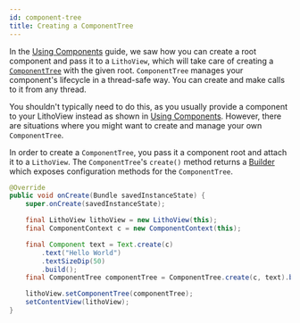 ```yaml
---
id: component-tree
title: Creating a ComponentTree
---
```


In the [Using Components](/docs/using-components) guide, we saw how you can create a root component and pass it to a `LithoView`, which will take care of creating a [`ComponentTree`](/javadoc/com/facebook/litho/ComponentTree) with the given root. `ComponentTree` manages your component's lifecycle in a thread-safe way. You can create and make calls to it from any thread.

You shouldn't typically need to do this, as you usually provide a component to your LithoView instead as shown in [Using Components](/docs/using-components). However, there are situations where you might want to create and manage your own `ComponentTree`.

In order to create a `ComponentTree`, you pass it a component root and attach it to a `LithoView`. The `ComponentTree`'s `create()` method returns a [Builder](/javadoc/com/facebook/litho/ComponentTree.Builder) which exposes configuration methods for the `ComponentTree`.  

```java
@Override
public void onCreate(Bundle savedInstanceState) {
    super.onCreate(savedInstanceState);

    final LithoView lithoView = new LithoView(this);
    final ComponentContext c = new ComponentContext(this);

    final Component text = Text.create(c)
        .text("Hello World")
        .textSizeDip(50)
        .build();
    final ComponentTree componentTree = ComponentTree.create(c, text).build();

    lithoView.setComponentTree(componentTree);
    setContentView(lithoView);
}
``` 
